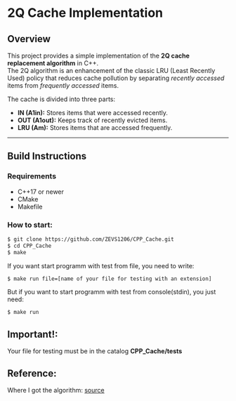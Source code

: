 # 2Q Cache Implementation

## Overview
This project provides a simple implementation of the **2Q cache replacement algorithm** in C++.  
The 2Q algorithm is an enhancement of the classic LRU (Least Recently Used) policy that reduces cache pollution by separating *recently accessed* items from *frequently accessed* items.

The cache is divided into three parts:
- **IN (A1in):** Stores items that were accessed recently.
- **OUT (A1out):** Keeps track of recently evicted items.
- **LRU (Am):** Stores items that are accessed frequently.

---

## Build Instructions
### Requirements
- C++17 or newer
- CMake 
- Makefile

### How to start:
```bash
$ git clone https://github.com/ZEVS1206/CPP_Cache.git
$ cd CPP_Cache
$ make
```
If you want start programm with test from file, you need to write:
```bash
$ make run file=[name of your file for testing with an extension]
```
But if you want to start programm with test from console(stdin), you just need:
```bash
$ make run
```
## Important!:
Your file for testing must be in the catalog **CPP_Cache/tests**

## Reference:
Where I got the algorithm: [source](https://arpit.substack.com/p/2q-cache-management-algorithm)
